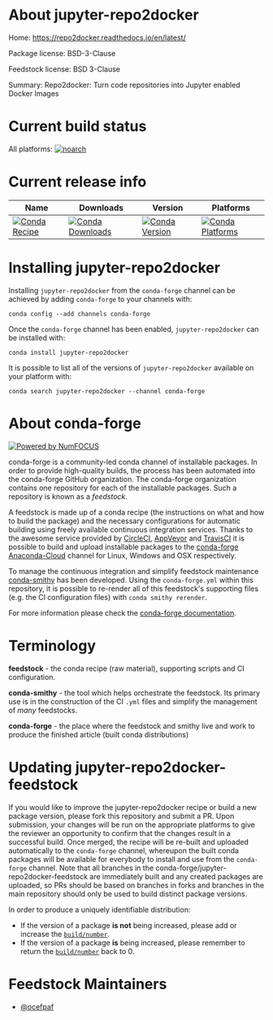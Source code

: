 <!--
# -*- mode: jinja -*-
-->

About jupyter-repo2docker
=========================

Home: https://repo2docker.readthedocs.io/en/latest/

Package license: BSD-3-Clause

Feedstock license: BSD 3-Clause

Summary: Repo2docker: Turn code repositories into Jupyter enabled Docker Images



Current build status
====================

All platforms:
[![noarch](https://img.shields.io/circleci/project/github/conda-forge/jupyter-repo2docker-feedstock/master.svg?label=noarch)](https://circleci.com/gh/conda-forge/jupyter-repo2docker-feedstock)

Current release info
====================

| Name | Downloads | Version | Platforms |
| --- | --- | --- | --- |
| [![Conda Recipe](https://img.shields.io/badge/recipe-jupyter--repo2docker-green.svg)](https://anaconda.org/conda-forge/jupyter-repo2docker) | [![Conda Downloads](https://img.shields.io/conda/dn/conda-forge/jupyter-repo2docker.svg)](https://anaconda.org/conda-forge/jupyter-repo2docker) | [![Conda Version](https://img.shields.io/conda/vn/conda-forge/jupyter-repo2docker.svg)](https://anaconda.org/conda-forge/jupyter-repo2docker) | [![Conda Platforms](https://img.shields.io/conda/pn/conda-forge/jupyter-repo2docker.svg)](https://anaconda.org/conda-forge/jupyter-repo2docker) |

Installing jupyter-repo2docker
==============================

Installing `jupyter-repo2docker` from the `conda-forge` channel can be achieved by adding `conda-forge` to your channels with:

```
conda config --add channels conda-forge
```

Once the `conda-forge` channel has been enabled, `jupyter-repo2docker` can be installed with:

```
conda install jupyter-repo2docker
```

It is possible to list all of the versions of `jupyter-repo2docker` available on your platform with:

```
conda search jupyter-repo2docker --channel conda-forge
```


About conda-forge
=================

[![Powered by NumFOCUS](https://img.shields.io/badge/powered%20by-NumFOCUS-orange.svg?style=flat&colorA=E1523D&colorB=007D8A)](http://numfocus.org)

conda-forge is a community-led conda channel of installable packages.
In order to provide high-quality builds, the process has been automated into the
conda-forge GitHub organization. The conda-forge organization contains one repository
for each of the installable packages. Such a repository is known as a *feedstock*.

A feedstock is made up of a conda recipe (the instructions on what and how to build
the package) and the necessary configurations for automatic building using freely
available continuous integration services. Thanks to the awesome service provided by
[CircleCI](https://circleci.com/), [AppVeyor](https://www.appveyor.com/)
and [TravisCI](https://travis-ci.org/) it is possible to build and upload installable
packages to the [conda-forge](https://anaconda.org/conda-forge)
[Anaconda-Cloud](https://anaconda.org/) channel for Linux, Windows and OSX respectively.

To manage the continuous integration and simplify feedstock maintenance
[conda-smithy](https://github.com/conda-forge/conda-smithy) has been developed.
Using the ``conda-forge.yml`` within this repository, it is possible to re-render all of
this feedstock's supporting files (e.g. the CI configuration files) with ``conda smithy rerender``.

For more information please check the [conda-forge documentation](https://conda-forge.org/docs/).

Terminology
===========

**feedstock** - the conda recipe (raw material), supporting scripts and CI configuration.

**conda-smithy** - the tool which helps orchestrate the feedstock.
                   Its primary use is in the construction of the CI ``.yml`` files
                   and simplify the management of *many* feedstocks.

**conda-forge** - the place where the feedstock and smithy live and work to
                  produce the finished article (built conda distributions)


Updating jupyter-repo2docker-feedstock
======================================

If you would like to improve the jupyter-repo2docker recipe or build a new
package version, please fork this repository and submit a PR. Upon submission,
your changes will be run on the appropriate platforms to give the reviewer an
opportunity to confirm that the changes result in a successful build. Once
merged, the recipe will be re-built and uploaded automatically to the
`conda-forge` channel, whereupon the built conda packages will be available for
everybody to install and use from the `conda-forge` channel.
Note that all branches in the conda-forge/jupyter-repo2docker-feedstock are
immediately built and any created packages are uploaded, so PRs should be based
on branches in forks and branches in the main repository should only be used to
build distinct package versions.

In order to produce a uniquely identifiable distribution:
 * If the version of a package **is not** being increased, please add or increase
   the [``build/number``](https://conda.io/docs/user-guide/tasks/build-packages/define-metadata.html#build-number-and-string).
 * If the version of a package **is** being increased, please remember to return
   the [``build/number``](https://conda.io/docs/user-guide/tasks/build-packages/define-metadata.html#build-number-and-string)
   back to 0.

Feedstock Maintainers
=====================

* [@ocefpaf](https://github.com/ocefpaf/)

